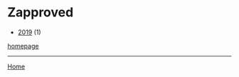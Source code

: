 # Zapproved

  * [2019](./zapproved-2019.md) (1)

[homepage](https://www.zapproved.com/)

----

[Home](../index.md)
